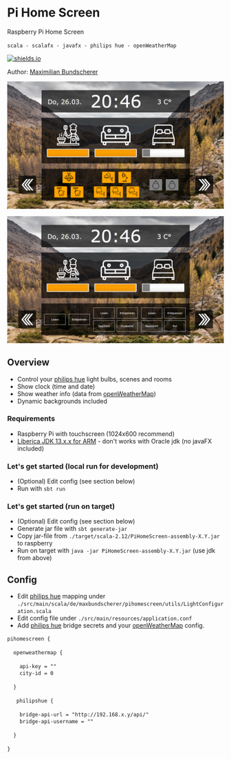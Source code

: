 # Pi Home Screen

Raspberry Pi Home Screen

``scala - scalafx - javafx - philips hue - openWeatherMap``

[![shields.io](http://img.shields.io/badge/license-Apache2-blue.svg)](http://www.apache.org/licenses/LICENSE-2.0.txt)

Author: [Maximilian Bundscherer](https://bundscherer-online.de)

![](./resources/screenshot.png)

![](./resources/screenshot2.png)

## Overview

- Control your [philips hue](https://www2.meethue.com/) light bulbs, scenes and rooms
- Show clock (time and date)
- Show weather info (data from [openWeatherMap](https://openweathermap.org/))
- Dynamic backgrounds included

### Requirements

- Raspberry Pi with touchscreen (1024x600 recommend)
- [Liberica JDK 13.x.x for ARM](https://bell-sw.com/pages/java-13.0.1/) - don't works with Oracle jdk (no javaFX included)

### Let's get started (local run for development)

- (Optional) Edit config (see section below)
- Run with ``sbt run``

### Let's get started (run on target)

- (Optional) Edit config (see section below)
- Generate jar file with ``sbt generate-jar``
- Copy jar-file from ``./target/scala-2.12/PiHomeScreen-assembly-X.Y.jar`` to raspberry
- Run on target with ``java -jar PiHomeScreen-assembly-X.Y.jar`` (use jdk from above)

## Config

- Edit [philips hue](https://www2.meethue.com/) mapping  under ``./src/main/scala/de/maxbundscherer/pihomescreen/utils/LightConfiguration.scala``
- Edit config file under ``./src/main/resources/application.conf``
- Add [philips hue](https://www2.meethue.com/) bridge secrets and your [openWeatherMap](https://openweathermap.org/) config.

```
pihomescreen {

  openweathermap {

    api-key = ""
    city-id = 0

  }

   philipshue {

    bridge-api-url = "http://192.168.x.y/api/"
    bridge-api-username = ""

  }

}
```